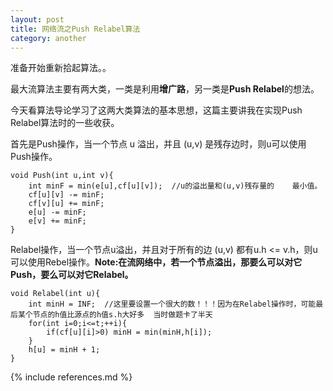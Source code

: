 ```yaml
---
layout: post
title: 网络流之Push Relabel算法
category: another
---
```



准备开始重新拾起算法。。

最大流算法主要有两大类，一类是利用**增广路**，另一类是**Push Relabel**的想法。

今天看算法导论学习了这两大类算法的基本思想，这篇主要讲我在实现Push Relabel算法时的一些收获。

首先是Push操作，当一个节点 u 溢出，并且 (u,v) 是残存边时，则u可以使用Push操作。


    void Push(int u,int v){
	    int minF = min(e[u],cf[u][v]);  //u的溢出量和(u,v)残存量的    最小值。
	    cf[u][v] -= minF;
	    cf[v][u] += minF;
	    e[u] -= minF;
	    e[v] += minF;   
    }

Relabel操作，当一个节点u溢出，并且对于所有的边 (u,v) 都有u.h <= v.h，则u可以使用Rebel操作。**Note:在流网络中，若一个节点溢出，那要么可以对它Push，要么可以对它Relabel。**


	void Relabel(int u){
		int minH = INF;  //这里要设置一个很大的数！！！因为在Relabel操作时，可能最后某个节点的h值比源点的h值s.h大好多  当时做题卡了半天
		for(int i=0;i<=t;++i){
			if(cf[u][i]>0) minH = min(minH,h[i]);
		}
		h[u] = minH + 1;
	}

{% include references.md %}
